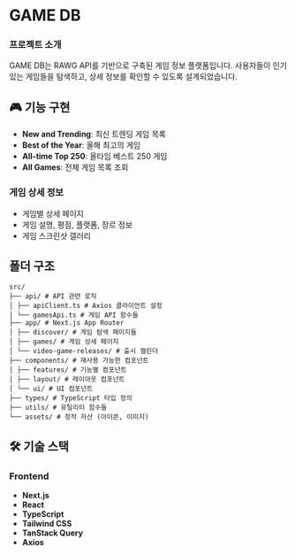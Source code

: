 # GAME DB

### 프로젝트 소개

GAME DB는 RAWG API를 기반으로 구축된 게임 정보 플랫폼입니다. 사용자들이 인기 있는 게임들을 탐색하고, 상세 정보를 확인할 수 있도록 설계되었습니다.

## 🎮 기능 구현

- **New and Trending**: 최신 트렌딩 게임 목록
- **Best of the Year**: 올해 최고의 게임
- **All-time Top 250**: 올타임 베스트 250 게임
- **All Games**: 전체 게임 목록 조회

### 게임 상세 정보

- 게임별 상세 페이지
- 게임 설명, 평점, 플랫폼, 장르 정보
- 게임 스크린샷 갤러리

## 폴더 구조

```
src/
├── api/ # API 관련 로직
│ ├── apiClient.ts # Axios 클라이언트 설정
│ └── gamesApi.ts # 게임 API 함수들
├── app/ # Next.js App Router
│ ├── discover/ # 게임 탐색 페이지들
│ ├── games/ # 게임 상세 페이지
│ └── video-game-releases/ # 출시 캘린더
├── components/ # 재사용 가능한 컴포넌트
│ ├── features/ # 기능별 컴포넌트
│ ├── layout/ # 레이아웃 컴포넌트
│ └── ui/ # UI 컴포넌트
├── types/ # TypeScript 타입 정의
├── utils/ # 유틸리티 함수들
└── assets/ # 정적 자산 (아이콘, 이미지)
```

## 🛠 기술 스택

### Frontend

- **Next.js**
- **React**
- **TypeScript**
- **Tailwind CSS**
- **TanStack Query**
- **Axios**
